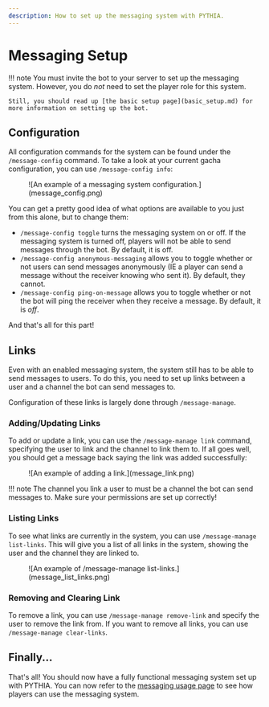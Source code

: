```yaml
---
description: How to set up the messaging system with PYTHIA.
---
```


# Messaging Setup

!!! note
    You must invite the bot to your server to set up the messaging system. However, you do *not* need to set the player role for this system.

    Still, you should read up [the basic setup page](basic_setup.md) for more information on setting up the bot.

## Configuration

All configuration commands for the system can be found under the `/message-config` command. To take a look at your current gacha configuration, you can use `/message-config info`:

<figure markdown>
  ![An example of a messaging system configuration.](message_config.png)
</figure>

You can get a pretty good idea of what options are available to you just from this alone, but to change them:
- `/message-config toggle` turns the messaging system on or off. If the messaging system is turned off, players will not be able to send messages through the bot. By default, it is off.
- `/message-config anonymous-messaging` allows you to toggle whether or not users can send messages anonymously (IE a player can send a message without the receiver knowing who sent it). By default, they cannot.
- `/message-config ping-on-message` allows you to toggle whether or not the bot will ping the receiver when they receive a message. By default, it is *off*.

And that's all for this part!

## Links

Even with an enabled messaging system, the system still has to be able to send messages to users. To do this, you need to set up links between a user and a channel the bot can send messages to.

Configuration of these links is largely done through `/message-manage`.

### Adding/Updating Links

To add or update a link, you can use the `/message-manage link` command, specifying the user to link and the channel to link them to. If all goes well, you should get a message back saying the link was added successfully:

<figure markdown>
  ![An example of adding a link.](message_link.png)
</figure>

!!! note
    The channel you link a user to must be a channel the bot can send messages to. Make sure your permissions are set up correctly!

### Listing Links

To see what links are currently in the system, you can use `/message-manage list-links`. This will give you a list of all links in the system, showing the user and the channel they are linked to.

<figure markdown>
  ![An example of /message-manage list-links.](message_list_links.png)
</figure>

### Removing and Clearing Link

To remove a link, you can use `/message-manage remove-link` and specify the user to remove the link from. If you want to remove all links, you can use `/message-manage clear-links`.

## Finally...

That's all! You should now have a fully functional messaging system set up with PYTHIA. You can now refer to the [messaging usage page](messaging.md) to see how players can use the messaging system.